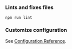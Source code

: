
### Lints and fixes files
```
npm run lint
```

### Customize configuration
See [Configuration Reference](https://cli.vuejs.org/config/).
